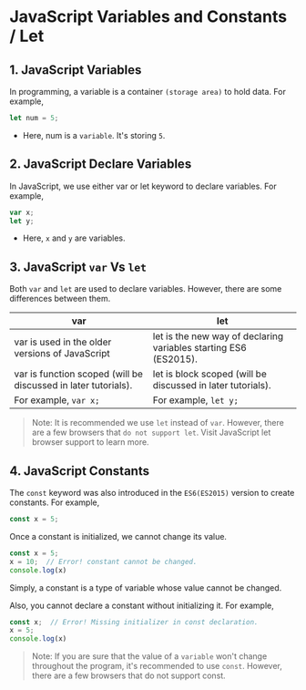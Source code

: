 # JavaScript Variables and Constants / Let

## 1.  JavaScript Variables

In programming, a variable is a container `(storage area)` to hold data. For example,
```js
let num = 5;
```
- Here, num is a `variable`. It's storing `5`.

## 2. JavaScript Declare Variables
In JavaScript, we use either var or let keyword to declare variables. For example,
```js
var x;
let y;
```
- Here, `x` and `y` are variables.

## 3. JavaScript `var` Vs `let`
Both `var` and `let` are used to declare variables. However, there are some differences between them.

|var|let|
|---|---|
|var is used in the older versions of JavaScript| let is the new way of declaring variables starting ES6 (ES2015).|
|var is function scoped (will be discussed in later tutorials). |	let is block scoped (will be discussed in later tutorials).|
|For example, `var x;` |	For example, `let y;` |

> Note: It is recommended we use `let` instead of `var`. However, there are a few browsers that `do not support let`. Visit JavaScript let browser support to learn more.

## 4. JavaScript Constants
The `const` keyword was also introduced in the `ES6(ES2015)` version to create constants. For example,
```js
const x = 5;
```
Once a constant is initialized, we cannot change its value.
```js
const x = 5;
x = 10;  // Error! constant cannot be changed.
console.log(x)
```
Simply, a constant is a type of variable whose value cannot be changed.

Also, you cannot declare a constant without initializing it. For example,
```js
const x;  // Error! Missing initializer in const declaration.
x = 5;
console.log(x)
```
> Note: If you are sure that the value of a `variable` won't change throughout the program, it's recommended to use `const`. However, there are a few browsers that do not support const. 